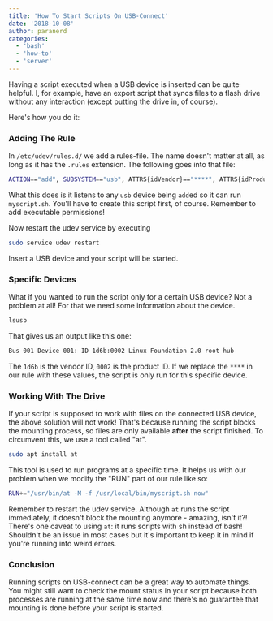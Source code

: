 ```yaml
---
title: 'How To Start Scripts On USB-Connect'
date: '2018-10-08'
author: paranerd
categories:
  - 'bash'
  - 'how-to'
  - 'server'
---
```


Having a script executed when a USB device is inserted can be quite helpful. I, for example, have an export script that syncs files to a flash drive without any interaction (except putting the drive in, of course).

Here's how you do it:

### Adding The Rule

In `/etc/udev/rules.d/` we add a rules-file. The name doesn't matter at all, as long as it has the `.rules` extension. The following goes into that file:

```bash { linenos=table }
ACTION=="add", SUBSYSTEM=="usb", ATTRS{idVendor}=="****", ATTRS{idProduct}=="****", RUN+="/usr/local/bin/myscript.sh"
```

What this does is it listens to any `usb` device being `add`ed so it can run `myscript.sh`. You'll have to create this script first, of course. Remember to add executable permissions!

Now restart the udev service by executing

```bash { linenos=table }
sudo service udev restart
```

Insert a USB device and your script will be started.

### Specific Devices

What if you wanted to run the script only for a certain USB device? Not a problem at all! For that we need some information about the device.

```bash { linenos=table }
lsusb
```

That gives us an output like this one:

```bash { linenos=table }
Bus 001 Device 001: ID 1d6b:0002 Linux Foundation 2.0 root hub
```

The `1d6b` is the vendor ID, `0002` is the product ID. If we replace the `****` in our rule with these values, the script is only run for this specific device.

### Working With The Drive

If your script is supposed to work with files on the connected USB device, the above solution will not work! That's because running the script blocks the mounting process, so files are only available **after** the script finished. To circumvent this, we use a tool called "at".

```bash { linenos=table }
sudo apt install at
```

This tool is used to run programs at a specific time. It helps us with our problem when we modify the "RUN" part of our rule like so:

```bash { linenos=table }
RUN+="/usr/bin/at -M -f /usr/local/bin/myscript.sh now"
```

Remember to restart the udev service. Although `at` runs the script immediately, it doesn't block the mounting anymore - amazing, isn't it?! There's one caveat to using `at`: it runs scripts with sh instead of bash! Shouldn't be an issue in most cases but it's important to keep it in mind if you're running into weird errors.

### Conclusion

Running scripts on USB-connect can be a great way to automate things. You might still want to check the mount status in your script because both processes are running at the same time now and there's no guarantee that mounting is done before your script is started.
